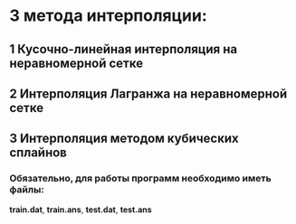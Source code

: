# 3 метода интерполяции:
## 1 Кусочно-линейная интерполяция на неравномерной сетке
## 2 Интерполяция Лагранжа на неравномерной сетке
## 3 Интерполяция методом кубических сплайнов
### Обязательно, для работы программ необходимо иметь файлы:   
 **train.dat**, **train.ans**, **test.dat**, **test.ans**